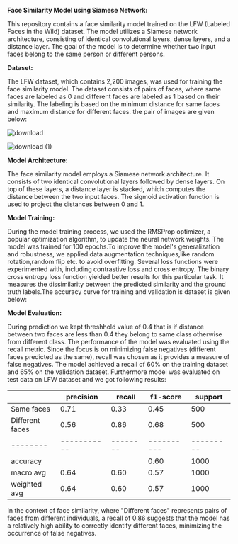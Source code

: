**Face Similarity Model using Siamese Network:**

This repository contains a face similarity model trained on the LFW (Labeled Faces in the Wild) dataset. The model utilizes a Siamese network architecture, consisting of identical convolutional layers, dense layers, and a distance layer. The goal of the model is to determine whether two input faces belong to the same person or different persons.

**Dataset:**

The LFW dataset, which contains 2,200 images, was used for training the face similarity model. The dataset consists of pairs of faces, where same faces are labeled as 0 and different faces are labeled as 1 based on their similarity. The labeling is based on the minimum distance for same faces and maximum distance for different faces. the pair of images are given below:


![download](https://github.com/SinghAnkit1010/Siamese-Network-on-LFW-Dataset/assets/103994994/6eda1f39-90b9-4396-8648-d1b0061d0491)

![download (1)](https://github.com/SinghAnkit1010/Siamese-Network-on-LFW-Dataset/assets/103994994/c93586dc-5196-446e-9d74-56a35f201c85)


**Model Architecture:**

The face similarity model employs a Siamese network architecture. It consists of two identical convolutional layers followed by dense layers. On top of these layers, a distance layer is stacked, which computes the distance between the two input faces. The sigmoid activation function is used to project the distances between 0 and 1. 

**Model Training:**

During the model training process, we used the RMSProp optimizer, a popular optimization algorithm, to update the neural network weights. The model was trained for 100 epochs.To improve the model's generalization and robustness, we applied data augmentation techniques,like random rotation,random flip etc. to avoid overfitting. Several loss functions were experimented with, including contrastive loss and cross entropy. The binary cross entropy loss function yielded better results for this particular task. It measures the dissimilarity between the predicted similarity and the ground truth labels.The accuracy curve for training and validation is dataset is given below:


**Model Evaluation:**

During prediction we kept threshhold value of 0.4 that is if distance between two faces are less than 0.4 they belong to same class otherwise from different class.
The performance of the model was evaluated using the recall metric. Since the focus is on minimizing false negatives (different faces predicted as the same), recall was chosen as it provides a measure of false negatives. The model achieved a recall of 60% on the training dataset and 65% on the validation dataset. Furthermore model was evaluated on test data on LFW dataset and we got following results:

|        | precision | recall | f1-score | support |
|--------|-----------|--------|----------|---------|
| Same faces      |   0.71    |  0.33  |    0.45    |    500   |
| Different faces  |   0.56    |  0.86  |    0.68    |    500   |
|--------|-----------|--------|----------|---------|
| accuracy           |           |        |    0.60    |   1000 |
| macro avg      |   0.64    |  0.60  |    0.57    |   1000 |
| weighted avg  |   0.64    |  0.60  |    0.57    |   1000 |

In the context of face similarity, where "Different faces" represents pairs of faces from different individuals, a recall of 0.86 suggests that the model has a relatively high ability to correctly identify different faces, minimizing the occurrence of false negatives.
